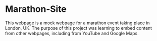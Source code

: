 # Marathon-Site
This webpage is a mock webpage for a marathon event taking place in London, UK. The purpose of this project was learning to embed content from other webpages, including from YouTube and Google Maps.
